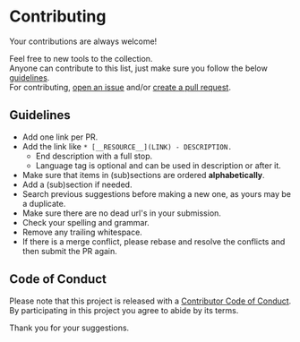 # Contributing

Your contributions are always welcome!

Feel free to new tools to the collection.\
Anyone can contribute to this list, just make sure you follow the below [guidelines](#guidelines).\
For contributing, [open an issue](https://github.com/aliesbelik/load-testing-toolkit/issues) and/or [create a pull request](https://github.com/aliesbelik/load-testing-toolkit/pulls).

## Guidelines

* Add one link per PR.
* Add the link like `* [__RESOURCE__](LINK) - DESCRIPTION.`
  * End description with a full stop.
  * Language tag is optional and can be used in description or after it.
* Make sure that items in (sub)sections are ordered **alphabetically**.
* Add a (sub)section if needed.
* Search previous suggestions before making a new one, as yours may be a duplicate.
* Make sure there are no dead url's in your submission.
* Check your spelling and grammar.
* Remove any trailing whitespace.
* If there is a merge conflict, please rebase and resolve the conflicts and then submit the PR again.

## Code of Conduct

Please note that this project is released with a [Contributor Code of Conduct](CODE-OF-CONDUCT.md).\
By participating in this project you agree to abide by its terms.

Thank you for your suggestions.
